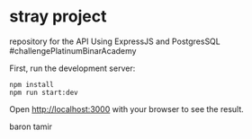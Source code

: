 # stray project

repository for the API Using ExpressJS and PostgresSQL #challengePlatinumBinarAcademy

First, run the development server:

```
npm install
npm run start:dev
```

Open [http://localhost:3000](http://localhost:3000) with your browser to see the result.

baron
tamir

